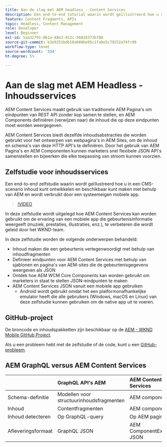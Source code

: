 ```yaml
---
title: Aan de slag met AEM headless - Content Services
description: Een end-to-end tutorial waarin wordt geïllustreerd hoe u content kunt samenstellen en beschikbaar maken met AEM Headless.
feature: Content Fragments, APIs
topic: Headless, Content Management
role: Developer
level: Beginner
exl-id: 5aa32791-861a-48e3-913c-36028373b788
source-git-commit: b3e9251bdb18a008be95c1fa9e5c79252a74fc98
workflow-type: tm+mt
source-wordcount: '334'
ht-degree: 5%

---
```


# Aan de slag met AEM Headless - Inhoudsservices

AEM Content Services maakt gebruik van traditionele AEM Pagina&#39;s om eindpunten van REST API zonder kop samen te stellen, en AEM Components definiëren (verwijzen naar) de inhoud die op deze eindpunten moet worden weergegeven.

AEM Content Services biedt dezelfde inhoudsabstracties die worden gebruikt voor het ontwerpen van webpagina&#39;s in AEM Sites, om de inhoud en schema&#39;s van deze HTTP API&#39;s te definiëren. Door het gebruik van AEM Pagina&#39;s en AEM Componenten kunnen marketers snel flexibele JSON API&#39;s samenstellen en bijwerken die elke toepassing van stroom kunnen voorzien.

## Zelfstudie voor inhoudsservices

Een end-to-end zelfstudie waarin wordt geïllustreerd hoe u in een CMS-scenario inhoud kunt ontwikkelen en beschikbaar kunt maken met behulp van AEM en wordt verbruikt door een systeemeigen mobiele app.

>[!VIDEO](https://video.tv.adobe.com/v/28315?quality=12&learn=on)

In deze zelfstudie wordt uitgelegd hoe AEM Content Services kan worden gebruikt om de ervaring van een mobiele app die gebeurtenisinformatie weergeeft (muziek, prestaties, illustraties, enz.), te verbeteren die wordt geleid door het WKND-team.

In deze zelfstudie worden de volgende onderwerpen behandeld:

* Inhoud maken die een gebeurtenis vertegenwoordigt met behulp van inhoudfragmenten
* Definieer eindpunten voor AEM Content Services met behulp van sjablonen en pagina&#39;s van AEM-sites die de gebeurtenisgegevens weergeven als JSON
* Ontdek hoe AEM WCM Core Components kan worden gebruikt om marketers in staat te stellen JSON-eindpunten te maken
* AEM Content Services JSON vanuit een mobiele app gebruiken
   * Android wordt gebruikt omdat het een platformonafhankelijke emulator heeft die alle gebruikers (Windows, macOS en Linux) van deze zelfstudie kunnen gebruiken om de native app uit te voeren.

## GitHub-project

De broncode en inhoudspakketten zijn beschikbaar op de [AEM - WKND Mobile GitHub Project](https://github.com/adobe/aem-guides-wknd-mobile).

Als u een probleem hebt met de zelfstudie of de code, kunt u een [GitHub-probleem](https://github.com/adobe/aem-guides-wknd-mobile/issues).

## AEM GraphQL versus AEM Content Services

|  | GraphQL API&#39;s AEM | AEM Content Services |
|--------------------------------|:-----------------|:---------------------|
| Schema-definitie | Modellen voor structuurinhoudsfragmenten | AEM componenten |
| Inhoud | Contentfragmenten | AEM componenten |
| Inhoud detecteren | Op GraphQL-query | Op AEM pagina |
| Afleveringsformaat | GraphQL JSON | AEM ComponentExporter JSON |
